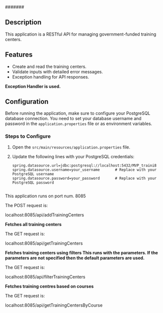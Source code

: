 #######

## Description
This application is a RESTful API for managing government-funded training centers.

## Features
- Create and read the training centers.
- Validate inputs with detailed error messages.
- Exception handling for API responses.

**Exception Handler is used.**


## Configuration

Before running the application, make sure to configure your PostgreSQL database connection. You need to set your database username and password in the `application.properties` file or as environment variables.

### Steps to Configure

1. Open the `src/main/resources/application.properties` file.
2. Update the following lines with your PostgreSQL credentials:

   ```properties
   spring.datasource.url=jdbc:postgresql://localhost:5432/MVP_traini8
   spring.datasource.username=your_username       # Replace with your PostgreSQL username
   spring.datasource.password=your_password       # Replace with your PostgreSQL password


This application runs on port num. 8085


The POST request is: 

localhost:8085/api/addTrainingCenters

**Fetches all training centers**

The GET request is: 

localhost:8085/api/getTrainingCenters



**Fetches training centers using filters
This runs with the parameters. If the parameters are not specified then the default parameters are used.**

The GET request is: 

localhost:8085/api/filterTrainingCenters

**Fetches training centres based on courses**

The GET request is:

localhost:8085/api/getTrainingCentersByCourse

